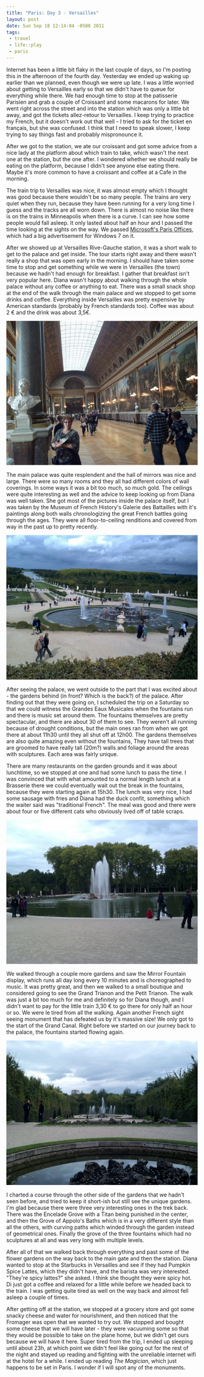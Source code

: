 ```yaml
--- 
title: "Paris: Day 3 - Versailles"
layout: post
date: Sun Sep 18 12:14:04 -0500 2011
tags:
 - travel
 - life::play
 - paris
---
```

Internet has been a little bit flaky in the last couple of days, so
I'm posting this in the afternoon of the fourth day.  Yesterday we
ended up waking up earlier than we planned, even though we were up
late.  I was a little worried about getting to Versailles early so
that we didn't have to queue for everything while there.   We had
enough time to stop at the patisserie Parisien and grab a couple of
Croissant and some macarons for later.  We went right across the
street and into the station which was only a little bit away, and got
the tickets allez-retour to Versailles.  I keep trying to practice my
French, but it doesn't work out that well - I tried to ask for the
ticket en fran&ccedil;ais, but she was confused.  I think that I need
to speak slower, I keep trying to say things fast and probably
mispronounce it.

After we got to the station, we ate our croissant and got some advice
from a nice lady at the platform about which train to take, which
wasn't the next one at the station, but the one after.  I wondered
whether we should really be eating on the platform, because I didn't
see anyone else eating there.  Maybe it's more common to have a
croissant and coffee at a Cafe in the morning.

The train trip to Versailles was nice, it was almost empty which I
thought was good because there wouldn't be so many people.  The trains
are very quiet when they run, because they have been running for a
very long time I guess and the tracks are all worn down.  There is
almost no noise like there is on the trains in Minneapolis when there
is a curve.  I can see how some people would fall asleep.  It only
lasted about half an hour and I passed the time looking at the sights
on the way.  We passed [Microsoft's Paris Offices][1], which had a big
advertisement for Windows 7 on it.

[1]: http://www.microsoft.com/france/microsoft-en-france/microsoft-france/campus.aspx

After we showed up at Versailles Rive-Gauche station, it was a short walk to get to the
palace and get inside.  The tour starts right away and there wasn't
really a shop that was open early in the morning.  I should have taken
some time to stop and get something while we were in Versailles (the
town) because we hadn't had enough for breakfast.  I gather that
breakfast isn't very popular here.  Diana wasn't happy about walking
through the whole palace without any coffee or anything to eat.  There
was a small snack shop at the end of the walk through the main palace
and we stopped to get some drinks and coffee.  Everything inside
Versailles was pretty expensive by American standards (probably by
French standards too).  Coffee was about 2 &euro; and the drink was
about 3,5&euro;.

<a rel="photo" href="/images/vac/paris11/versailles_hall_museum.jpg">
<img title="Museum of French History at Versailles"
src="/images/vac/paris11/versailles_hall_museum-postsize.jpg" />
</a>

The main palace was quite resplendent and the hall of mirrors was nice
and large.  There were so many rooms and they all had different colors
of wall coverings.  In some ways it was a bit too much, so much gold.
The ceilings were quite interesting as well and the advice to keep
looking up from Diana was well taken.  She got most of the pictures
inside the palace itself, but I was taken by the Museum of French
History's Galerie des Battailles with it's paintings along both walls 
chronologizing the great French battles going through the ages.
They were all floor-to-ceiling renditions and covered from way in the
past up to pretty recently.

<a rel="photo" href="/images/vac/paris11/versailles_fountains_1.jpg">
<img title="Jupitre Fountain at Versailles Garden"
src="/images/vac/paris11/versailles_fountains_1-postsize.jpg" />
</a>

After seeing the palace, we went outside to the part that I was
excited about - the gardens behind (in front?  Which is the back?) of
the palace.  After finding out that they were going on, I scheduled
the trip on a Saturday so that we could witness the Grandes Eaux
Musicales when the fountains run and there is music set around them.
The fountains themselves are pretty spectacular, and there are about
30 of them to see.  They weren't all running because of drought
conditions, but the main ones ran from when we got there at about
11h30 until they all shut off at 12h00.  The gardens themselves are
also quite amazing even without the fountains, They have tall trees
that are groomed to have really tall (20m?) walls and foliage around
the areas with sculptures.  Each area was fairly unique.

There are many restaurants on the garden grounds and it was about
lunchtime, so we stopped at one and had some lunch to pass the time.
I was convinced that with what amounted to a normal length lunch at a
Brasserie there we could eventually wait out the break in the
fountains, because they were starting again at 15h30.  The lunch was
very nice, I had some sausage with fries and Diana had the duck
confit, something which the waiter said was "traditional French".  The
meal was good and there were about four or five different cats who
obviously lived off of table scraps.

<a rel="photo" href="/images/vac/paris11/versailles_apollo_fountain.jpg">
<img title="Apollo Fountain at Versailles Garden"
src="/images/vac/paris11/versailles_apollo_fountain-postsize.jpg" />
</a>

We walked through a couple more gardens and saw the Mirror Fountain
display, which runs all day long every 10 minutes and is choreographed
to music.  It was pretty great, and then we walked to a small boutique
and considered going to see the Grand Trianon and the Petit Trianon.
The walk was just a bit too much for me and definitely so for Diana
though, and I didn't want to pay for the little train 3,30 &euro; to
go there for only half an hour or so.  We were le tired from all the
walking.  Again another French sight seeing monument that has defeated
us by it's massive size!  We only got to the start of the Grand Canal.
Right before we started on our journey back to the palace, the
fountains started flowing again.

<a rel="photo" href="/images/vac/paris11/versailles_grove_three_fountains.jpg">
<img title="The Grove of the Three Fountains at Versailles Garden"
src="/images/vac/paris11/versailles_grove_three_fountains-postsize.jpg" />
</a>

I charted a course through the other side of the gardens that we
hadn't seen before, and tried to keep it short-ish but still see the
unique gardens.  I'm glad because there were three very interesting
ones in the trek back.  There was the Encelade Grove with a Titan
being punished in the center, and then the Grove of Appolo's Baths
which is in a very different style than all the others, with curving
paths which winded through the garden instead of geometrical ones.
Finally the grove of the three fountains which had no sculptures at
all and was very long with multiple levels.

After all of that we walked back through everything and past some of
the flower gardens on the way back to the main gate and then the
station.  Diana wanted to stop at the Starbucks in Versailles and see
if they had Pumpkin Spice Lattes, which they didn't have, and the
barista was very interested. "They're spicy lattes?" she asked.  I
think she thought they were spicy hot.  Di just got a coffee and
relaxed for a little while before we headed back to the train.  I was
getting quite tired as well on the way back and almost fell asleep a
couple of times.

After getting off at the station, we stopped at a grocery store and
got some snacky cheese and water for nourishment, and then noticed
that the Fromager was open that we wanted to try out.  We stopped and
bought some cheese that we will have later - they were vacuuming some
so that they would be possible to take on the plane home, but we
didn't get ours because we will have it here.  Super tired from the
trip, I ended up sleeping until about 23h, at which point we didn't
feel like going out for the rest of the night and stayed up reading
and fighting with the unreliable internet wifi at the hotel for a
while.  I ended up reading _The Magician_, which just happens to be
set in Paris.  I wonder if I will spot any of the monuments.

